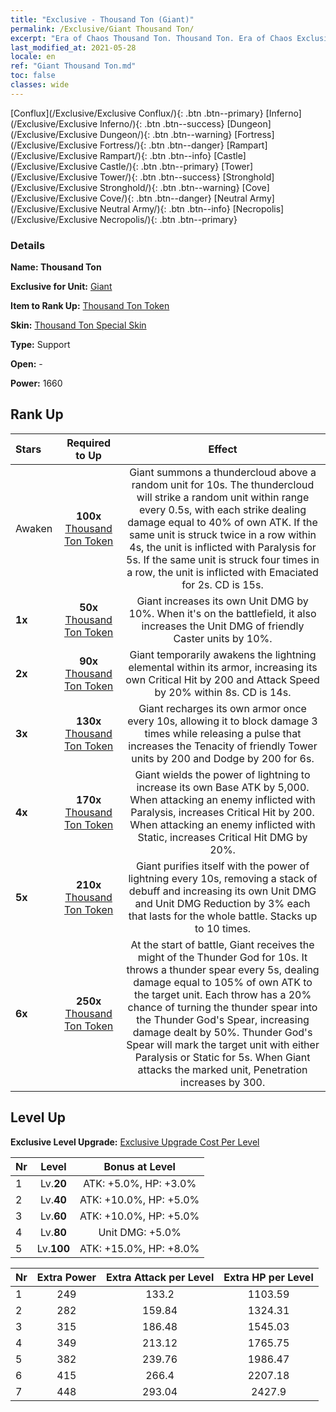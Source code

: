 ```yaml
---
title: "Exclusive - Thousand Ton (Giant)"
permalink: /Exclusive/Giant Thousand Ton/
excerpt: "Era of Chaos Thousand Ton. Thousand Ton. Era of Chaos Exclusive Thousand Ton. Giant Exclusive."
last_modified_at: 2021-05-28
locale: en
ref: "Giant Thousand Ton.md"
toc: false
classes: wide
---
```

 [Conflux](/Exclusive/Exclusive Conflux/){: .btn .btn--primary} [Inferno](/Exclusive/Exclusive Inferno/){: .btn .btn--success} [Dungeon](/Exclusive/Exclusive Dungeon/){: .btn .btn--warning} [Fortress](/Exclusive/Exclusive Fortress/){: .btn .btn--danger} [Rampart](/Exclusive/Exclusive Rampart/){: .btn .btn--info} [Castle](/Exclusive/Exclusive Castle/){: .btn .btn--primary} [Tower](/Exclusive/Exclusive Tower/){: .btn .btn--success} [Stronghold](/Exclusive/Exclusive Stronghold/){: .btn .btn--warning} [Cove](/Exclusive/Exclusive Cove/){: .btn .btn--danger} [Neutral Army](/Exclusive/Exclusive Neutral Army/){: .btn .btn--info} [Necropolis](/Exclusive/Exclusive Necropolis/){: .btn .btn--primary} 

### Details
 **Name: Thousand Ton** 

 **Exclusive for Unit:** [Giant](/units/Giant/) 

 **Item to Rank Up:** [Thousand Ton Token](/Items/con_988/)

 **Skin:** [Thousand Ton Special Skin](/Items/con_656/)

 **Type:** Support

 **Open:** -

 **Power:** 1660

## Rank Up

  |     Stars    |  Required to Up | Effect |
  |:-------------|:---------------:|:---------------:|
  |  Awaken  | **100x** [Thousand Ton Token](/Items/con_988/) | Giant summons a thundercloud above a random unit for 10s. The thundercloud will strike a random unit within range every 0.5s, with each strike dealing damage equal to 40% of own ATK. If the same unit is struck twice in a row within 4s, the unit is inflicted with Paralysis for 5s. If the same unit is struck four times in a row, the unit is inflicted with Emaciated for 2s. CD is 15s. |
  | **1x** <i class="fas fa-star"/> | **50x** [Thousand Ton Token](/Items/con_988/) | Giant increases its own Unit DMG by 10%. When it's on the battlefield, it also increases the Unit DMG of friendly Caster units by 10%. |
  | **2x** <i class="fas fa-star"/> | **90x** [Thousand Ton Token](/Items/con_988/) | Giant temporarily awakens the lightning elemental within its armor, increasing its own Critical Hit by 200 and Attack Speed by 20% within 8s. CD is 14s. |
  | **3x** <i class="fas fa-star"/> | **130x** [Thousand Ton Token](/Items/con_988/) | Giant recharges its own armor once every 10s, allowing it to block damage 3 times while releasing a pulse that increases the Tenacity of friendly Tower units by 200 and Dodge by 200 for 6s. |
  | **4x** <i class="fas fa-star"/> | **170x** [Thousand Ton Token](/Items/con_988/) | Giant wields the power of lightning to increase its own Base ATK by 5,000. When attacking an enemy inflicted with Paralysis, increases Critical Hit by 200. When attacking an enemy inflicted with Static, increases Critical Hit DMG by 20%. |
  | **5x** <i class="fas fa-star"/> | **210x** [Thousand Ton Token](/Items/con_988/) | Giant purifies itself with the power of lightning every 10s, removing a stack of debuff and increasing its own Unit DMG and Unit DMG Reduction by 3% each that lasts for the whole battle. Stacks up to 10 times. |
  | **6x** <i class="fas fa-star"/> | **250x** [Thousand Ton Token](/Items/con_988/) | At the start of battle, Giant receives the might of the Thunder God for 10s. It throws a thunder spear every 5s, dealing damage equal to 105% of own ATK to the target unit. Each throw has a 20% chance of turning the thunder spear into the Thunder God's Spear, increasing damage dealt by 50%. Thunder God's Spear will mark the target unit with either Paralysis or Static for 5s. When Giant attacks the marked unit, Penetration increases by 300. |


## Level Up
 **Exclusive Level Upgrade:** [Exclusive Upgrade Cost Per Level](/Exclusive/ExclusiveUpgradeCostPerLevel/)

  |  Nr  |   Level  | Bonus at Level |
  |:-----|:--------:|:--------------:|
  | 1 | Lv.**20** | ATK: +5.0%, HP: +3.0% |
  | 2 | Lv.**40** | ATK: +10.0%, HP: +5.0% |
  | 3 | Lv.**60** | ATK: +10.0%, HP: +5.0% |
  | 4 | Lv.**80** | Unit DMG: +5.0% |
  | 5 | Lv.**100** | ATK: +15.0%, HP: +8.0% |


  |  Nr  |  Extra Power | Extra Attack per Level | Extra HP per Level |
  |:-----|:--------:|:--------:|:--------:|
  | 1 | 249 | 133.2 | 1103.59 |
  | 2 | 282 | 159.84 | 1324.31 |
  | 3 | 315 | 186.48 | 1545.03 |
  | 4 | 349 | 213.12 | 1765.75 |
  | 5 | 382 | 239.76 | 1986.47 |
  | 6 | 415 | 266.4 | 2207.18 |
  | 7 | 448 | 293.04 | 2427.9 |


